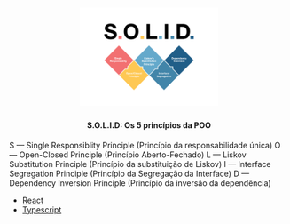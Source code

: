 <h1 align="center">
    <img alt="SOLID" title="#solid" src="/solid.png" width="250px" />
</h1>

<h4 align="center">

  S.O.L.I.D: Os 5 princípios da POO

</h4>

S — Single Responsiblity Principle (Princípio da responsabilidade única)
O — Open-Closed Principle (Princípio Aberto-Fechado)
L — Liskov Substitution Principle (Princípio da substituição de Liskov)
I — Interface Segregation Principle (Princípio da Segregação da Interface)
D — Dependency Inversion Principle (Princípio da inversão da dependência)


<p align="center">

- [React](https://reactjs.org)
- [Typescript](https://www.typescriptlang.org/)
